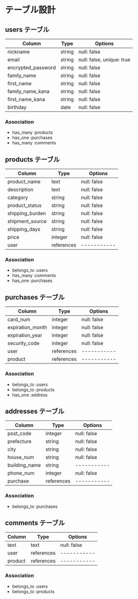# テーブル設計

## users テーブル

| Column             | Type    | Options                   |
| ------------------ | ------- | ------------------------- |
| nickname           | string  | null: false               |
| email              | string  | null: false, unique: true |
| encrypted_password | string  | null: false               |
| family_name        | string  | null: false               |
| first_name         | string  | null: false               |
| family_name_kana   | string  | null: false               |
| first_name_kana    | string  | null: false               |
| birthday           | date    | null: false               |

### Association

- has_many :products
- has_one  :purchases
- has_many :comments

## products テーブル

| Column          | Type       | Options     |
| --------------- | ---------- | ----------- |
| product_name    | text       | null: false |
| description     | text       | null: false |
| category        | string     | null: false |
| product_status  | string     | null: false |
| shipping_burden | string     | null: false |
| shipment_source | string     | null: false |
| shipping_days   | string     | null: false |
| price           | integer    | null: false |
| user            | references | ----------- |

### Association

- belongs_to :users
- has_many   :comments
- has_one    :purchases

## purchases テーブル

| Column           | Type       | Options     |
| ---------------- | ---------- | ----------- |
| card_num         | integer    | null: false |
| expiration_month | integer    | null: false |
| expiration_year  | integer    | null: false |
| security_code    | integer    | null: false |
| user             | references | ----------- |
| product          | references | ----------- |

### Association

- belongs_to :users
- belongs_to :products
- has_one    :address

## addresses テーブル

| Column           | Type       | Options     |
| ---------------- | ---------- | ----------- |
| post_code        | integer    | null: false |
| prefecture       | string     | null: false |
| city             | string     | null: false |
| house_num        | string     | null: false |
| building_name    | string     | ----------- |
| phone_num        | integer    | null: false |
| purchase         | references | ----------- |

### Association

- belongs_to :purchases

## comments テーブル

| Column    | Type       | Options     |
| --------- | ---------- | ----------- |
| text      | text       | null: false |
| user      | references | ----------- |
| product   | references | ----------- |

### Association

- belongs_to :users
- belongs_to :products